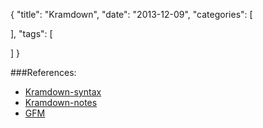 {
  "title": "Kramdown",
  "date": "2013-12-09",
  "categories": [
    
  ],
  "tags": [
    
  ]
}

###References:
  
- [Kramdown-syntax](http://kramdown.gettalong.org/syntax.html)
- [Kramdown-notes](http://mindspill.net/computing/web-development-notes/kramdown-notes/)
- [GFM](https://help.github.com/articles/github-flavored-markdown)

		
		

		
		
